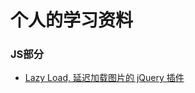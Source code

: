 # 个人的学习资料

### JS部分
* [Lazy Load, 延迟加载图片的 jQuery 插件](http://www.neoease.com/lazy-load-jquery-plugin-delay-load-image/)
